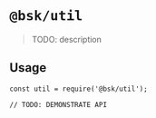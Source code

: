 # `@bsk/util`

> TODO: description

## Usage

```
const util = require('@bsk/util');

// TODO: DEMONSTRATE API
```

